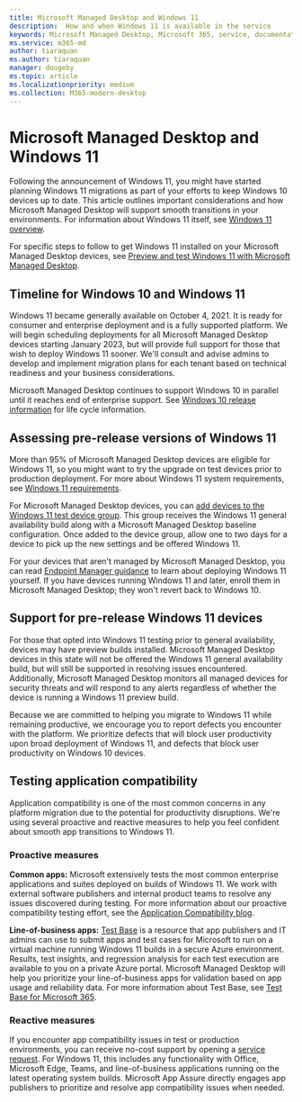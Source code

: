 ```yaml
---
title: Microsoft Managed Desktop and Windows 11
description:  How and when Windows 11 is available in the service
keywords: Microsoft Managed Desktop, Microsoft 365, service, documentation
ms.service: m365-md
author: tiaraquan
ms.author: tiaraquan
manager: dougeby
ms.topic: article
ms.localizationpriority: medium
ms.collection: M365-modern-desktop
---
```


# Microsoft Managed Desktop and Windows 11

Following the announcement of Windows 11, you might have started planning Windows 11 migrations as part of your efforts to keep Windows 10 devices up to date. This article outlines important considerations and how Microsoft Managed Desktop will support smooth transitions in your environments. For information about Windows 11 itself, see [Windows 11 overview](/windows/whats-new/windows-11).

For specific steps to follow to get Windows 11 installed on your Microsoft Managed Desktop devices, see [Preview and test Windows 11 with Microsoft Managed Desktop](../working-with-managed-desktop/test-win11-mmd.md).

## Timeline for Windows 10 and Windows 11

Windows 11 became generally available on October 4, 2021. It is ready for consumer and enterprise deployment and is a fully supported platform. We will begin scheduling deployments for all Microsoft Managed Desktop devices starting January 2023, but will provide full support for those that wish to deploy Windows 11 sooner. We'll consult and advise admins to develop and implement migration plans for each tenant based on technical readiness and your business considerations.

Microsoft Managed Desktop continues to support Windows 10 in parallel until it reaches end of enterprise support. See [Windows 10 release information](/windows/release-health/release-information) for life cycle information.



## Assessing pre-release versions of Windows 11

More than 95% of Microsoft Managed Desktop devices are eligible for Windows 11, so you might want to try the upgrade on test devices prior to production deployment. For more about Windows 11 system requirements, see [Windows 11 requirements](/windows/whats-new/windows-11-requirements). 

For Microsoft Managed Desktop devices, you can [add devices to the Windows 11 test device group](/microsoft-365/managed-desktop/working-with-managed-desktop/test-win11-mmd?view=o365-worldwide#add-devices-to-the-windows-11-test-group). This group receives the Windows 11 general availability build along with a Microsoft Managed Desktop baseline configuration. Once added to the device group, allow one to two days for a device to pick up the new settings and be offered Windows 11.

For your devices that aren't managed by Microsoft Managed Desktop, you can read [Endpoint Manager guidance](https://techcommunity.microsoft.com/t5/microsoft-endpoint-manager-blog/endpoint-manager-simplifies-upgrades-to-windows-11/ba-p/2771886) to learn about deploying Windows 11 yourself. If you have devices running Windows 11 and later, enroll them in Microsoft Managed Desktop; they won't revert back to Windows 10.

## Support for pre-release Windows 11 devices

For those that opted into Windows 11 testing prior to general availability, devices may have preview builds installed. Microsoft Managed Desktop devices in this state will not be offered the Windows 11 general availability build, but will still be supported in resolving issues encountered. Additionally, Microsoft Managed Desktop monitors all managed devices for security threats and will respond to any alerts regardless of whether the device is running a Windows 11 preview build. 

Because we are committed to helping you migrate to Windows 11 while remaining productive, we encourage you to report defects you encounter with the platform. We prioritize defects that will block user productivity upon broad deployment of Windows 11, and defects that block user productivity on Windows 10 devices.

## Testing application compatibility

Application compatibility is one of the most common concerns in any platform migration due to the potential for productivity disruptions. We're using several proactive and reactive measures to help you feel confident about smooth app transitions to Windows 11.

### Proactive measures

**Common apps:** Microsoft extensively tests the most common enterprise applications and suites deployed on builds of Windows 11. We work with external software publishers and internal product teams to resolve any issues discovered during testing. For more information about our proactive compatibility testing effort, see the [Application Compatibility blog](https://blogs.windows.com/windowsexperience/2019/01/15/application-compatibility-in-the-windows-ecosystem/).

**Line-of-business apps:** [Test Base](https://www.microsoft.com/en-us/testbase) is a resource that app publishers and IT admins can use to submit apps and test cases for Microsoft to run on a virtual machine running Windows 11 builds in a secure Azure environment. Results, test insights, and regression analysis for each test execution are available to you on a private Azure portal. Microsoft Managed Desktop will help you prioritize your line-of-business apps for validation based on app usage and reliability data. For more information about Test Base, see [Test Base for Microsoft 365](https://techcommunity.microsoft.com/t5/windows-it-pro-blog/test-base-for-microsoft-365-microsoft-ignite-2021-updates/ba-p/2185566).

### Reactive measures
If you encounter app compatibility issues in test or production environments, you can receive no-cost support by opening a [service request](/microsoft-365/managed-desktop/working-with-managed-desktop/test-win11-mmd?view=o365-worldwide#report-issues). For Windows 11, this includes any functionality with Office, Microsoft Edge, Teams, and line-of-business applications running on the latest operating system builds. Microsoft App Assure directly engages app publishers to prioritize and resolve app compatibility issues when needed.

